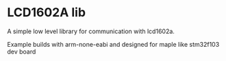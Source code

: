 # LCD1602A lib 

A simple low level library for communication with lcd1602a.

Example builds with arm-none-eabi and designed for maple like stm32f103 dev board
